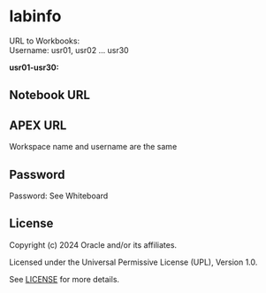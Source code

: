 # labinfo

URL to Workbooks:   
Username: usr01, usr02 ... usr30  
  
**usr01-usr30:**  
## Notebook URL  
    
[]()
  
## APEX URL  
Workspace name and username are the same  
[]()  

## Password
Password: See Whiteboard

## License

Copyright (c) 2024 Oracle and/or its affiliates.

Licensed under the Universal Permissive License (UPL), Version 1.0.

See [LICENSE](https://github.com/oracle-devrel/technology-engineering/blob/main/LICENSE) for more details.
